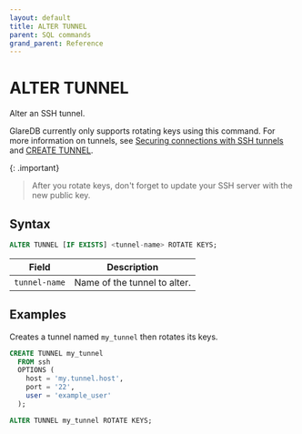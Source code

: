 ```yaml
---
layout: default
title: ALTER TUNNEL
parent: SQL commands
grand_parent: Reference
---
```


# ALTER TUNNEL

Alter an SSH tunnel.

GlareDB currently only supports rotating keys using this command. For more
information on tunnels, see [Securing connections with SSH tunnels] and
[CREATE TUNNEL].

{: .important}

> After you rotate keys, don't forget to update your SSH server with the new
> public key.

## Syntax

```sql
ALTER TUNNEL [IF EXISTS] <tunnel-name> ROTATE KEYS;
```

| Field         | Description                  |
| ------------- | ---------------------------- |
| `tunnel-name` | Name of the tunnel to alter. |

## Examples

Creates a tunnel named `my_tunnel` then rotates its keys.

```sql
CREATE TUNNEL my_tunnel
  FROM ssh
  OPTIONS (
    host = 'my.tunnel.host',
    port = '22',
    user = 'example_user'
  );

ALTER TUNNEL my_tunnel ROTATE KEYS;
```

[Securing connections with SSH tunnels]: /docs/data-sources/securing-connections.html#securing-connections-with-ssh-tunnels
[CREATE TUNNEL]: /glaredb/sql-commands/create-tunnel/
